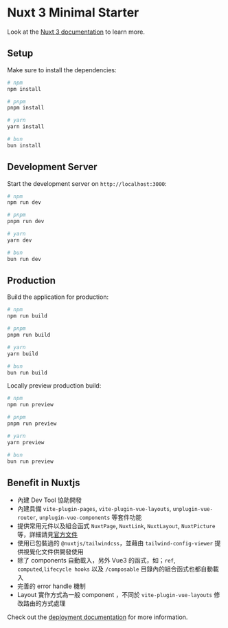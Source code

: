 # Nuxt 3 Minimal Starter

Look at the [Nuxt 3 documentation](https://nuxt.com/docs/getting-started/introduction) to learn more.

## Setup

Make sure to install the dependencies:

```bash
# npm
npm install

# pnpm
pnpm install

# yarn
yarn install

# bun
bun install
```

## Development Server

Start the development server on `http://localhost:3000`:

```bash
# npm
npm run dev

# pnpm
pnpm run dev

# yarn
yarn dev

# bun
bun run dev
```

## Production

Build the application for production:

```bash
# npm
npm run build

# pnpm
pnpm run build

# yarn
yarn build

# bun
bun run build
```

Locally preview production build:

```bash
# npm
npm run preview

# pnpm
pnpm run preview

# yarn
yarn preview

# bun
bun run preview
```


## Benefit in Nuxtjs
- 內建 Dev Tool 協助開發
- 內建具備 `vite-plugin-pages`, `vite-plugin-vue-layouts`, `unplugin-vue-router`, `unplugin-vue-components` 等套件功能
- 提供常用元件以及組合函式 `NuxtPage`, `NuxtLink`, `NuxtLayout`, `NuxtPicture` 等，詳細請見[官方文件](https://nuxt.com/docs/api/components/)
- 使用已包裝過的 `@nuxtjs/tailwindcss`，並藉由 `tailwind-config-viewer` 提供視覺化文件供開發使用
- 除了 components 自動載入，另外 Vue3 的函式，如；`ref`, `computed`,`lifecycle hooks` 以及 `/composable` 目錄內的組合函式也都自動載入
- 完善的 error handle 機制
- Layout 實作方式為一般 component ，不同於 `vite-plugin-vue-layouts` 修改路由的方式處理 
  


Check out the [deployment documentation](https://nuxt.com/docs/getting-started/deployment) for more information.
